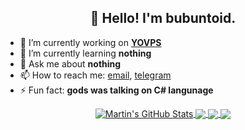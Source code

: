 <h2 align="center">👋 Hello! I'm bubuntoid.</h2>

- 🔭 I’m currently working on [**YOVPS**](https://github.com/bubuntoid/YOVPS)
- 🌱 I’m currently learning **nothing**
- 💬 Ask me about **nothing**
- 📫 How to reach me: [email](mailto:bubuntoid@gmail.com), [telegram](https://t.me/bubuntoid)
- ⚡ Fun fact: **gods was talking on C# langunage**

<p align="center">
<a href="https://github.com/bubuntoid/bubuntoid">
  <img align="center" src="https://github-readme-stats.vercel.app/api?username=bubuntoid&show_icons=true&line_height=27&count_private=true&theme=vue-dark" alt="Martin's GitHub Stats" />
</a>
<a href="https://github.com/bubuntoid/bubuntoid">
  <img align="center" src="https://github-readme-stats.vercel.app/api/top-langs/?username=bubuntoid&hide=html&langs_count=3&theme=vue-dark" />
</a>

<a href="https://github.com/bubuntoid/EasyDialog">
  <img align="center" src="https://github-readme-stats.vercel.app/api/pin/?username=bubuntoid&repo=EasyDialog&theme=vue-dark" />
</a>

<a href="https://github.com/bubuntoid/YOVPS">
  <img align="center" src="https://github-readme-stats.vercel.app/api/pin/?username=bubuntoid&repo=YOVPS&theme=vue-dark" />
</a>    
</p>
